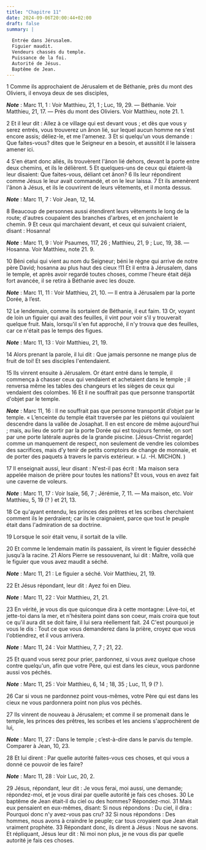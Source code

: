 ```yaml
---
title: "Chapitre 11"
date: 2024-09-06T20:00:44+02:00
draft: false
summary: |
  
  Entrée dans Jérusalem.
  Figuier maudit.
  Vendeurs chassés du temple.
  Puissance de la foi.
  Autorité de Jésus.
  Baptême de Jean.
---
```



1 Comme ils approchaient de Jérusalem et de Béthanie, près du mont des Oliviers, il envoya deux de ses disciples,

***Note*** :  Marc 11, 1 : Voir Matthieu, 21, 1 ; Luc, 19, 29. ― Béthanie. Voir Matthieu, 21, 17. ― Près du mont des Oliviers. Voir Matthieu, note 21. 1.

2 Et il leur dit : Allez à ce village qui est devant vous ; et dès que vous y serez entrés, vous trouverez un ânon lié, sur lequel aucun homme ne s'est encore assis; déliez-le, et me l'amenez. 3 Et si quelqu'un vous demande : Que faites-vous? dites que le Seigneur en a besoin, et aussitôt il le laissera amener ici.


4 S'en étant donc allés, ils trouvèrent l'ânon lié dehors, devant la porte entre deux chemins, et ils le délièrent. 5 Et quelques-uns de ceux qui étaient-là leur disaient: Que faites-vous, déliant cet ânon? 6 Ils leur répondirent comme Jésus le leur avait commandé, et on le leur laissa. 7 Et ils amenèrent l'ânon à Jésus, et ils le couvrirent de leurs vêtements, et il monta dessus.

***Note*** :  Marc 11, 7 : Voir Jean, 12, 14.

8 Beaucoup de personnes aussi étendirent leurs vêtements le long de la route; d'autres coupaient des branches d'arbres, et en jonchaient le chemin. 9 Et ceux qui marchaient devant, et ceux qui suivaient criaient, disant : Hosanna!

***Note*** :  Marc 11, 9 : Voir Psaumes, 117, 26 ; Matthieu, 21, 9 ; Luc, 19, 38. ― Hosanna. Voir Matthieu, note 21. 9.

10 Béni celui qui vient au nom du Seigneur; béni le règne qui arrive de notre père David; hosanna au plus haut des cieux !11 Et il entra à Jérusalem, dans le temple, et après avoir regardé toutes choses, comme l'heure était déjà fort avancée, il se retira à Béthanie avec les douze.

***Note*** :  Marc 11, 11 : Voir Matthieu, 21, 10. ― Il entra à Jérusalem par la porte Dorée, à l’est.


12 Le lendemain, comme ils sortaient de Béthanie, il eut faim. 13 Or, voyant de loin un figuier qui avait des feuilles, il vint pour voir s'il y trouverait quelque fruit. Mais, lorsqu'il s'en fut approché, il n'y trouva que des feuilles, car ce n'était pas le temps des figues.

***Note*** :  Marc 11, 13 : Voir Matthieu, 21, 19.

14 Alors prenant la parole, il lui dit : Que jamais personne ne mange plus de fruit de toi! Et ses disciples l'entendaient.


15 Ils vinrent ensuite à Jérusalem. Or étant entré dans le temple, il commença à chasser ceux qui vendaient et achetaient dans le temple ; il renversa même les tables des changeurs et les sièges de ceux qui vendaient des colombes. 16 Et il ne souffrait pas que personne transportât d'objet par le temple.

***Note*** :  Marc 11, 16 : Il ne souffrait pas que personne transportât d’objet par le temple. « L’enceinte du temple était traversée par les piétons qui voulaient descendre dans la vallée de Josaphat. Il en est encore de même aujourd’hui ; mais, au lieu de sortir par la porte Dorée qui est toujours fermée, on sort par une porte latérale auprès de la grande piscine. [Jésus-Christ regarde] comme un manquement de respect, non seulement de vendre les colombes des sacrifices, mais d’y tenir de petits comptoirs de change de monnaie, et de porter des paquets à travers le parvis extérieur. » (J. -H. MICHON. )

17 Il enseignait aussi, leur disant : N'est-il pas écrit : Ma maison sera appelée maison de prière pour toutes les nations? Et vous, vous en avez fait une caverne de voleurs.

***Note*** :  Marc 11, 17 : Voir Isaïe, 56, 7 ; Jérémie, 7, 11. ― Ma maison, etc. Voir Matthieu, 5, 19 (? ) et 21, 13.

18 Ce qu'ayant entendu, les princes des prêtres et les scribes cherchaient comment ils le perdraient; car ils le craignaient, parce que tout le peuple était dans l'admiration de sa doctrine.


19 Lorsque le soir était venu, il sortait de la ville.


20 Et comme le lendemain matin ils passaient, ils virent le figuier desséché jusqu'à la racine. 21 Alors Pierre se ressouvenant, lui dit : Maître, voilà que le figuier que vous avez maudit a séché.

***Note*** :  Marc 11, 21 : Le figuier a séché. Voir Matthieu, 21, 19.

22 Et Jésus répondant, leur dit : Ayez foi en Dieu.

***Note*** :  Marc 11, 22 : Voir Matthieu, 21, 21.

23 En vérité, je vous dis que quiconque dira à cette montagne: Lève-toi, et jette-toi dans la mer, et n'hésitera point dans son coeur, mais croira que tout ce qu'il aura dit se doit faire, il lui sera réellement fait. 24 C'est pourquoi je vous le dis : Tout ce que vous demanderez dans la prière, croyez que vous l'obtiendrez, et il vous arrivera.

***Note*** :  Marc 11, 24 : Voir Matthieu, 7, 7 ; 21, 22.

25 Et quand vous serez pour prier, pardonnez, si vous avez quelque chose contre quelqu'un, afin que votre Père, qui est dans les cieux, vous pardonne aussi vos péchés.

***Note*** :  Marc 11, 25 : Voir Matthieu, 6, 14 ; 18, 35 ; Luc, 11, 9 (? ).

26 Car si vous ne pardonnez point vous-mêmes, votre Père qui est dans les cieux ne vous pardonnera point non plus vos péchés.


27 Ils vinrent de nouveau à Jérusalem; et comme il se promenait dans le temple, les princes des prêtres, les scribes et les anciens s'approchèrent de lui,

***Note*** :  Marc 11, 27 : Dans le temple ; c’est-à-dire dans le parvis du temple. Comparer à Jean, 10, 23.

28 Et lui dirent : Par quelle autorité faites-vous ces choses, et qui vous a donné ce pouvoir de les faire?

***Note*** :  Marc 11, 28 : Voir Luc, 20, 2.

29 Jésus, répondant, leur dit : Je vous ferai, moi aussi, une demande; répondez-moi, et je vous dirai par quelle autorité je fais ces choses. 30 Le baptême de Jean était-il du ciel ou des hommes? Répondez-moi. 31 Mais eux pensaient en eux-mêmes, disant: Si nous répondons : Du ciel, il dira : Pourquoi donc n'y avez-vous pas cru? 32 Si nous répondons : Des hommes, nous avons à craindre le peuple; car tous croyaient que Jean était vraiment prophète. 33 Répondant donc, ils dirent à Jésus : Nous ne savons. Et répliquant, Jésus leur dit : Ni moi non plus, je ne vous dis par quelle autorité je fais ces choses.

